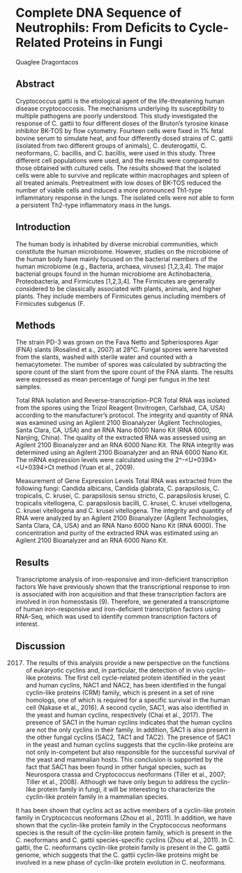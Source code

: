 # Complete DNA Sequence of Neutrophils: From Deficits to Cycle-Related Proteins in Fungi
Quaglee Dragontacos


## Abstract
Cryptococcus gattii is the etiological agent of the life-threatening human disease cryptococcosis. The mechanisms underlying its susceptibility to multiple pathogens are poorly understood. This study investigated the response of C. gattii to four different doses of the Bruton’s tyrosine kinase inhibitor BK-TOS by flow cytometry. Fourteen cells were fixed in 1% fetal bovine serum to simulate heat, and four differently dosed strains of C. gattii (isolated from two different groups of animals), C. deuterogattii, C. neoformans, C. bacillis, and C. bacillis, were used in this study. Three different cell populations were used, and the results were compared to those obtained with cultured cells. The results showed that the isolated cells were able to survive and replicate within macrophages and spleen of all treated animals. Pretreatment with low doses of BK-TOS reduced the number of viable cells and induced a more pronounced Th1-type inflammatory response in the lungs. The isolated cells were not able to form a persistent Th2-type inflammatory mass in the lungs.


## Introduction
The human body is inhabited by diverse microbial communities, which constitute the human microbiome. However, studies on the microbiome of the human body have mainly focused on the bacterial members of the human microbiome (e.g., Bacteria, archaea, viruses) [1,2,3,4]. The major bacterial groups found in the human microbiome are Actinobacteria, Proteobacteria, and Firmicutes [1,2,3,4]. The Firmicutes are generally considered to be classically associated with plants, animals, and higher plants. They include members of Firmicutes genus including members of Firmicutes subgenus (F.


## Methods
The strain PD-3 was grown on the Fava Netto and Spheriospores Agar (FNA) slants (Rosalind et a., 2007) at 28°C. Fungal spores were harvested from the slants, washed with sterile water and counted with a hemacytometer. The number of spores was calculated by subtracting the spore count of the slant from the spore count of the FNA slants. The results were expressed as mean percentage of fungi per fungus in the test samples.

Total RNA Isolation and Reverse-transcription-PCR
Total RNA was isolated from the spores using the Trizol Reagent (Invitrogen, Carlsbad, CA, USA) according to the manufacturer’s protocol. The integrity and quantity of RNA was examined using an Agilent 2100 Bioanalyzer (Agilent Technologies, Santa Clara, CA, USA) and an RNA Nano 6000 Nano Kit (RNA 6000, Nanjing, China). The quality of the extracted RNA was assessed using an Agilent 2100 Bioanalyzer and an RNA 6000 Nano Kit. The RNA integrity was determined using an Agilent 2100 Bioanalyzer and an RNA 6000 Nano Kit. The mRNA expression levels were calculated using the 2^-<U+0394><U+0394>Ct method (Yuan et al., 2009).

Measurement of Gene Expression Levels
Total RNA was extracted from the following fungi: Candida albicans, Candida glabrata, C. parapsilosis, C. tropicalis, C. krusei, C. parapsilosis sensu stricto, C. parapsilosis krusei, C. tropicalis vitellogena, C. parapsilosis bacilli, C. krusei, C. krusei vitellogena, C. krusei vitellogena and C. krusei vitellogena. The integrity and quantity of RNA were analyzed by an Agilent 2100 Bioanalyzer (Agilent Technologies, Santa Clara, CA, USA) and an RNA Nano 6000 Nano Kit (RNA 6000). The concentration and purity of the extracted RNA was estimated using an Agilent 2100 Bioanalyzer and an RNA 6000 Nano Kit.


## Results
Transcriptome analysis of iron-responsive and iron-deficient transcription factors
We have previously shown that the transcriptional response to iron is associated with iron acquisition and that these transcription factors are involved in iron homeostasis (9). Therefore, we generated a transcriptome of human iron-responsive and iron-deficient transcription factors using RNA-Seq, which was used to identify common transcription factors of interest.


## Discussion
 2017. The results of this analysis provide a new perspective on the functions of eukaryotic cyclins and, in particular, the detection of in vivo cyclin-like proteins. The first cell cycle-related protein identified in the yeast and human cyclins, NAC1 and NAC2, has been identified in the fungal cyclin-like proteins (CRM) family, which is present in a set of nine homologs, one of which is required for a specific survival in the human cell (Nakase et al., 2016). A second cyclin, SAC1, was also identified in the yeast and human cyclins, respectively (Chai et al., 2017). The presence of SAC1 in the human cyclins indicates that the human cyclins are not the only cyclins in their family. In addition, SAC1 is also present in the other fungal cyclins (SAC2, TAC1 and TAC2). The presence of SAC1 in the yeast and human cyclins suggests that the cyclin-like proteins are not only in-competent but also responsible for the successful survival of the yeast and mammalian hosts. This conclusion is supported by the fact that SAC1 has been found in other fungal species, such as Neurospora crassa and Cryptococcus neoformans (Tiller et al., 2007; Tiller et al., 2008). Although we have only begun to address the cyclin-like protein family in fungi, it will be interesting to characterize the cyclin-like protein family in a mammalian species.

It has been shown that cyclins act as active members of a cyclin-like protein family in Cryptococcus neoformans (Zhou et al., 2011). In addition, we have shown that the cyclin-like protein family in the Cryptococcus neoformans species is the result of the cyclin-like protein family, which is present in the C. neoformans and C. gattii species-specific cyclins (Zhou et al., 2011). In C. gattii, the C. neoformans cyclin-like protein family is present in the C. gattii genome, which suggests that the C. gattii cyclin-like proteins might be involved in a new phase of cyclin-like protein evolution in C. neoformans.
